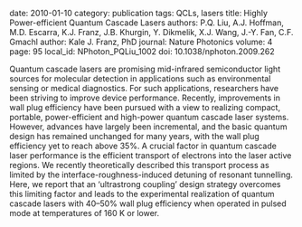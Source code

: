 date: 2010-01-10
category: publication
tags: QCLs, lasers
title: Highly Power-efficient Quantum Cascade Lasers
authors: P.Q. Liu, A.J. Hoffman, M.D. Escarra, K.J. Franz, J.B. Khurgin, Y. Dikmelik, X.J. Wang, J.-Y. Fan, C.F. Gmachl
author: Kale J. Franz, PhD
journal: Nature Photonics
volume: 4
page: 95
local_id: NPhoton_PQLiu_1002
doi: 10.1038/nphoton.2009.262

Quantum cascade lasers are promising mid-infrared semiconductor light sources
for molecular detection in applications such as environmental sensing or
medical diagnostics. For such applications, researchers have been striving to
improve device performance. Recently, improvements in wall plug efficiency have
been pursued with a view to realizing compact, portable, power-efficient and
high-power quantum cascade laser systems. However, advances have largely been
incremental, and the basic quantum design has remained unchanged for many years,
with the wall plug efficiency yet to reach above 35%. A crucial factor in
quantum cascade laser performance is the efficient transport of electrons into
the laser active regions. We recently theoretically described this transport
process as limited by the interface-roughness-induced detuning of resonant
tunnelling. Here, we report that an ‘ultrastrong coupling’ design strategy
overcomes this limiting factor and leads to the experimental realization of
quantum cascade lasers with 40–50% wall plug efficiency when operated in pulsed
mode at temperatures of 160 K or lower.